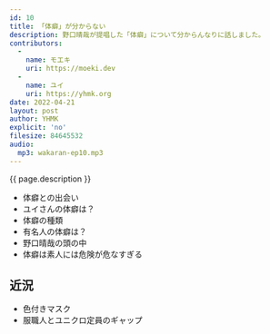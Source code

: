 ```yaml
---
id: 10
title: 「体癖」が分からない
description: 野口晴哉が提唱した「体癖」について分からんなりに話しました。
contributors:
  - 
    name: モエキ
    uri: https://moeki.dev
  -
    name: ユイ
    uri: https://yhmk.org
date: 2022-04-21
layout: post
author: YHMK
explicit: 'no'
filesize: 84645532
audio:
  mp3: wakaran-ep10.mp3
---
```


{{ page.description }}

- 体癖との出会い
- ユイさんの体癖は？
- 体癖の種類
- 有名人の体癖は？
- 野口晴哉の頭の中
- 体癖は素人には危険が危なすぎる

## 近況
- 色付きマスク
- 服職人とユニクロ定員のギャップ
